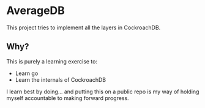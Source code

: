# AverageDB
This project tries to implement all the layers in CockroachDB.

## Why?
This is purely a learning exercise to:
- Learn go
- Learn the internals of CockroachDB

I learn best by doing... and putting this on a public repo is my way of holding myself accountable to making forward progress.